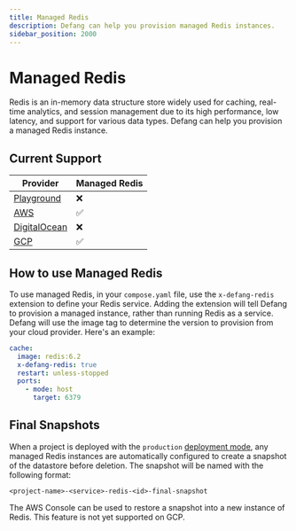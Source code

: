 ```yaml
---
title: Managed Redis
description: Defang can help you provision managed Redis instances.
sidebar_position: 2000
---
```


# Managed Redis

Redis is an in-memory data structure store widely used for caching, real-time analytics, and session management due to its high performance, low latency, and support for various data types. Defang can help you provision a managed Redis instance.

## Current Support

| Provider | Managed Redis |
| --- | --- |
| [Playground](/docs/providers/playground#managed-services) | ❌ |
| [AWS](/docs/providers/aws#managed-storage) | ✅ |
| [DigitalOcean](/docs/providers/digitalocean#future-improvements) | ❌ |
| [GCP](/docs/providers/gcp#managed-services) | ✅ |

## How to use Managed Redis

To use managed Redis, in your `compose.yaml` file, use the `x-defang-redis` extension to define your Redis service. Adding the extension will tell Defang to provision a managed instance, rather than running Redis as a service. Defang will use the image tag to determine the version to provision from your cloud provider. Here's an example:

```yaml
cache:
  image: redis:6.2
  x-defang-redis: true
  restart: unless-stopped
  ports:
    - mode: host
      target: 6379
```

## Final Snapshots

When a project is deployed with the `production` [deployment mode](/docs/concepts/deployment-modes), any managed Redis instances are automatically
configured to create a snapshot of the datastore before deletion. The snapshot will be named with the following format:

`
<project-name>-<service>-redis-<id>-final-snapshot
`

The AWS Console can be used to restore a snapshot into a new instance of Redis. This feature is not yet supported on GCP.
